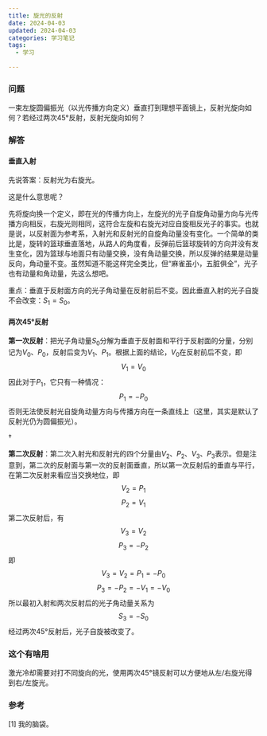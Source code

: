 ```yaml
---
title: 旋光的反射
date: 2024-04-03
updated: 2024-04-03
categories: 学习笔记
tags:
  - 学习

---
```


### 问题

一束左旋圆偏振光（以光传播方向定义）垂直打到理想平面镜上，反射光旋向如何？若经过两次45°反射，反射光旋向如何？

### 解答

#### 垂直入射

先说答案：反射光为右旋光。

这是什么意思呢？

先将旋向换一个定义，即在光的传播方向上，左旋光的光子自旋角动量方向与光传播方向相反，右旋光则相同，这符合左旋和右旋光对应自旋相反光子的事实。也就是说，以反射面为参考系，入射光和反射光的自旋角动量没有变化。一个简单的类比是，旋转的篮球垂直落地，从路人的角度看，反弹前后篮球旋转的方向并没有发生变化，因为篮球与地面只有动量交换，没有角动量交换，所以反弹的结果是动量反向，角动量不变。虽然知道不能这样完全类比，但“麻雀虽小，五脏俱全”，光子也有动量和角动量，先这么想吧。

重点：垂直于反射面方向的光子角动量在反射前后不变。因此垂直入射的光子自旋不会改变：$S_1=S_0$。

#### 两次45°反射

**第一次反射**：把光子角动量$S_0$分解为垂直于反射面和平行于反射面的分量，分别记为$V_0$、$P_0$，反射后变为$V_1$、$P_1$。根据上面的结论，$V_0$在反射前后不变，即
$$V_1=V_0$$
因此对于$P_1$，它只有一种情况：
$$P_1=-P_0$$
否则无法使反射光自旋角动量方向与传播方向在一条直线上（这里，其实是默认了反射光仍为圆偏振光）。

$\dagger$

**第二次反射**：第二次入射光和反射光的四个分量由$V_2$、$P_2$、$V_3$、$P_3$表示。但是注意到，第二次的反射面与第一次的反射面垂直，所以第一次反射后的垂直与平行，在第二次反射来看应当交换地位，即
$$ V_2=P_1 $$
$$ P_2=V_1 $$
第二次反射后，有
$$ V_3=V_2 $$
$$ P_3=-P_2 $$
即
$$ V_3=V_2=P_1=-P_0 $$
$$ P_3=-P_2=-V_1=-V_0 $$
所以最初入射和两次反射后的光子角动量关系为
$$ S_3=-S_0 $$
经过两次45°反射后，光子自旋被改变了。

### 这个有啥用

激光冷却需要对打不同旋向的光，使用两次45°镜反射可以方便地从左/右旋光得到右/左旋光。

### 参考

[1] 我的脑袋。